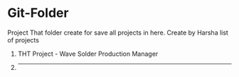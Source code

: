 # Git-Folder
Project
That folder create for save all projects in here.
Create by Harsha 
list of projects
  1. THT Project - Wave Solder Production Manager
  2. ---
